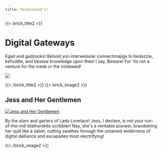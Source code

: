 ```yaml
---
title: Peckerwood's! 
---
```

{{< brick_title2 >}}

# Digital Gateways

 Egad and gadzooks! Behold yon interwebular connectimajigs to bedazzle, befuddle, and bestow knowledge upon thee! I say, Beware! For 'tis not a venture for the meek or the mildewed!

![](https://cdn.midjourney.com/be150292-46af-4bfc-96a2-93808a26a8a8/0_3.png)

{{< /brick_title2 >}}
{{< brick_image2 >}}

## Jess and Her Gentlemen

[![Jess and Her Gentlemen](https://www.jessandhergentlemen.co.uk/wp-content/uploads/2023/07/cropped-Jess-and-her-gentlemen.png)](https://www.jessandhergentlemen.co.uk/)


By the stars and garters of Lady Lovelace! Jess, I declare, is not your run-of-the-mill blatherskite scribbler! Nay, she's a veritable pioneer, brandishing her quill like a saber, cutting swathes through the untamed wilderness of digital dalliance and escapades most electrifying!


{{< /brick_image2 >}}